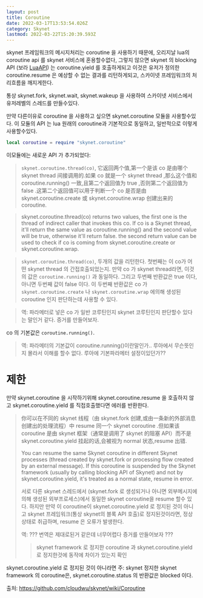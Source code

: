 ```yaml
---
layout: post
title: Coroutine
date: 2022-03-17T13:53:54.026Z
category: Skynet
lastmod: 2022-03-22T15:20:39.593Z
---
```


skynet 프레임워크의 메시지처리는 coroutine 을 사용하기 때문에, 오리지날 lua의 coroutine api 를 skynet 서비스에 혼용할수없다, 그렇지 않으면 skynet 의 blocking API (보라 [LuaAPI](2022-03-17-LuaAPI.markdown)) 는 coroutine.yield 를 호출하게되고 이것은 유저가 정의한 coroutine.resume 은 예상할 수 없는 결과를 리턴하게되고, 스카이넷 프레임워크의 처리흐름을 깨지게한다.

통상 skynet.fork, skynet.wait, skynet.wakeup 을 사용하여 스카이넷 서비스에서 유저레벨의 스레드를 만들수있다.  

만약 다른이유로 coroutine 을 사용하고 싶으면 skynet.coroutine 모듈을 사용할수있다. 이 모듈의 API 는 lua 원래의 coroutine과 기본적으로 동일하고, 일반적으로 이렇게 사용할수있다.  

```lua
local coroutine = require "skynet.coroutine"
```

이모듈에는 새로운 API 가 추가되었다:

> `skynet.coroutine.thread(co)`, 它返回两个值,第一个是该 co 是由哪个 skynet thread 间接调用的.如果 co 就是一个 skynet thread ,那么这个值和 coroutine.running() 一致,且第二个返回值为 true ,否则第二个返回值为 false .这第二个返回值可以用于判断一个 co 是否是由 skynet.coroutine.create 或 skynet.coroutine.wrap 创建出来的 coroutine.
  
> skynet.coroutine.thread(co) returns two values, the first one is the thread of indirect caller that invokes this co. If co is a Skynet thread, it'll return the same value as coroutine.running() and the second value will be true, otherwise it'll return false. the second return value can be used to check if co is coming from skynet.coroutine.create or skynet.coroutine.wrap.  

> `skynet.coroutine.thread(co)`, 두개의 값을 리턴한다. 첫번째는 이 co가 어떤 skynet thread 의 간접호출되었는지. 만약 co 가 skynet thread라면, 이것의 값은  `coroutine.running()` 과 동일하다. 그리고 두번째 반환값은 true 이다, 아니면 두번째 값이 false 이다. 이 두번째 반환값은 co 가 `skynet.coroutine.create` 나 `skynet.coroutine.wrap` 에의해 생성된 coroutine 인지 판단하는데 사용할 수 있다.

> 역: 파라메터로 넣은 co 가 일반 코루틴인지 skynet 코루틴인지 판단할수 있다는 말인거 같다. 증거를 만들어보자.

co 의 기본값은 `coroutine.running()`.
> 역: 파라메터의 기본값이 coroutine.running()이란말인가.. 루아에서 무슨뜻인지 몰라서 이해를 할수 없다. 루아에 기본파라메터 설정이있던가??

# 제한
만약 skynet.coroutine 을 시작하기위해 skynet.coroutine.resume 을 호출하지 않고 skynet.coroutine.yield 를 직접호출했다면 에러를 반환한다.  
 
> 你可以在不同的 skynet 线程（由 skynet.fork 创建,或由一条新的外部消息创建出的处理流程）中 resume 同一个 skynet coroutine .但如果该 coroutine 是由 skynet 框架（通常是调用了 skynet 的阻塞 API）而不是 skynet.coroutine.yield 挂起的话,会被视为 normal 状态,resume 出错.  
> 
> You can resume the same Skynet coroutine in different Skynet processes (thread created by skynet.fork or processing flow created by an external message). If this coroutine is suspended by the Skynet framework (usually by calling blocking API of Skynet) and not by skynet.coroutine.yield, it's treated as a normal state, resume in error.  
> 
> 서로 다른 skynet 스레드에서 (skynet.fork 로 생성되거나 아니면 외부메시지에 의해 생성된 외부프로세스)에서 동일한 skynet coroutine을 resume 할수 있다. 하지만 만약 이 coroutine이 skynet.coroutine.yield 로 정지된 것이 아니고 skynet 프레임워크(통상 skynet의 블록 API 호출)로 정지된것이라면, 정상 상태로 취급하며, resume 은 오류가 발생한다. 
> 
> 역: ??? 번역은 제대로된거 같은데 너무어렵다 증거를 만들어보자 ???
> >skynet framework 로 정지한 coroutine 과 skynet.coroutine.yield 로 정지한것에 동작에 차이가 있는지 확인
> 
 

skynet.coroutine.yield 로 정지된 것이 아니라면
주: skynet 정지한 skynet framework 의 coroutine은, skynet.coroutine.status 의 반환값은  blocked 이다.


출처: <https://github.com/cloudwu/skynet/wiki/Coroutine> 
